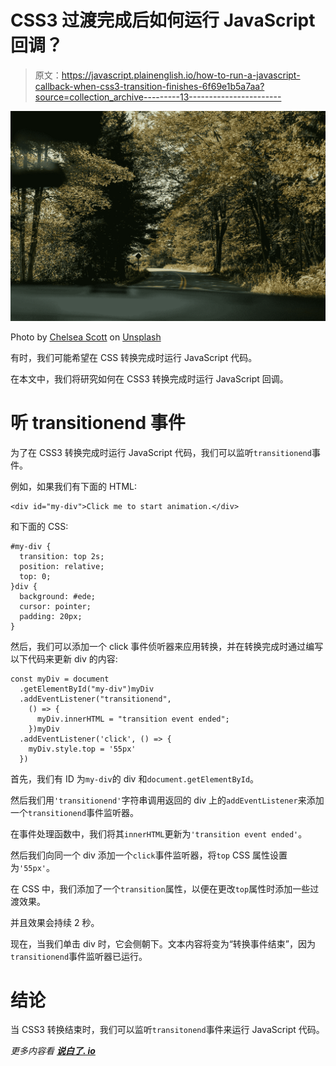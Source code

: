 # CSS3 过渡完成后如何运行 JavaScript 回调？

> 原文：<https://javascript.plainenglish.io/how-to-run-a-javascript-callback-when-css3-transition-finishes-6f69e1b5a7aa?source=collection_archive---------13----------------------->

![](img/05809190802eba627e2a9a73b55fa77a.png)

Photo by [Chelsea Scott](https://unsplash.com/@chelseanscott?utm_source=medium&utm_medium=referral) on [Unsplash](https://unsplash.com?utm_source=medium&utm_medium=referral)

有时，我们可能希望在 CSS 转换完成时运行 JavaScript 代码。

在本文中，我们将研究如何在 CSS3 转换完成时运行 JavaScript 回调。

# 听 transitionend 事件

为了在 CSS3 转换完成时运行 JavaScript 代码，我们可以监听`transitionend`事件。

例如，如果我们有下面的 HTML:

```
<div id="my-div">Click me to start animation.</div>
```

和下面的 CSS:

```
#my-div {
  transition: top 2s;
  position: relative;
  top: 0;
}div {
  background: #ede;
  cursor: pointer;
  padding: 20px;
}
```

然后，我们可以添加一个 click 事件侦听器来应用转换，并在转换完成时通过编写以下代码来更新 div 的内容:

```
const myDiv = document
  .getElementById("my-div")myDiv
  .addEventListener("transitionend",
    () => {
      myDiv.innerHTML = "transition event ended";
    })myDiv
  .addEventListener('click', () => {
    myDiv.style.top = '55px'
  })
```

首先，我们有 ID 为`my-div`的 div 和`document.getElementById`。

然后我们用`'transitionend'`字符串调用返回的 div 上的`addEventListener`来添加一个`transitionend`事件监听器。

在事件处理函数中，我们将其`innerHTML`更新为`'transition event ended'`。

然后我们向同一个 div 添加一个`click`事件监听器，将`top` CSS 属性设置为`'55px'`。

在 CSS 中，我们添加了一个`transition`属性，以便在更改`top`属性时添加一些过渡效果。

并且效果会持续 2 秒。

现在，当我们单击 div 时，它会侧朝下。文本内容将变为“转换事件结束”，因为`transitionend`事件监听器已运行。

# 结论

当 CSS3 转换结束时，我们可以监听`transitonend`事件来运行 JavaScript 代码。

*更多内容看* [***说白了. io***](http://plainenglish.io)